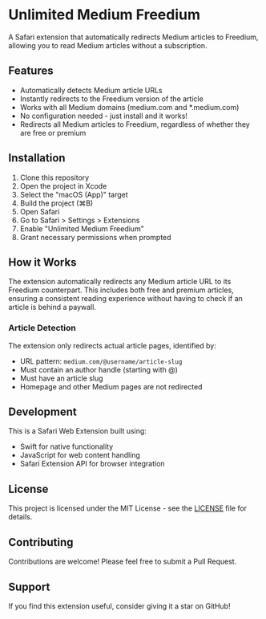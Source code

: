 # Unlimited Medium Freedium

A Safari extension that automatically redirects Medium articles to Freedium, allowing you to read Medium articles without a subscription.

## Features

- Automatically detects Medium article URLs
- Instantly redirects to the Freedium version of the article
- Works with all Medium domains (medium.com and *.medium.com)
- No configuration needed - just install and it works!
- Redirects all Medium articles to Freedium, regardless of whether they are free or premium

## Installation

1. Clone this repository
2. Open the project in Xcode
3. Select the "macOS (App)" target
4. Build the project (⌘B)
5. Open Safari
6. Go to Safari > Settings > Extensions
7. Enable "Unlimited Medium Freedium"
8. Grant necessary permissions when prompted

## How it Works

The extension automatically redirects any Medium article URL to its Freedium counterpart. This includes both free and premium articles, ensuring a consistent reading experience without having to check if an article is behind a paywall.

### Article Detection
The extension only redirects actual article pages, identified by:
- URL pattern: `medium.com/@username/article-slug`
- Must contain an author handle (starting with @)
- Must have an article slug
- Homepage and other Medium pages are not redirected

## Development

This is a Safari Web Extension built using:
- Swift for native functionality
- JavaScript for web content handling
- Safari Extension API for browser integration

## License

This project is licensed under the MIT License - see the [LICENSE](LICENSE) file for details.

## Contributing

Contributions are welcome! Please feel free to submit a Pull Request.

## Support

If you find this extension useful, consider giving it a star on GitHub! 

